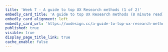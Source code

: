```yaml
---
title: 'Week 7 - A guide to top UX Research methods (1 of 2)'
embedly_card_title: 'A guide to top UX Research methods (8 minute read)'
embedly_card_alignment: left
embedly_card_url: 'https://uxdesign.cc/a-guide-to-top-ux-research-methods-1adef6d46efe'
published: true
visible: true
display_page_title_link: true
cache_enable: false
---
```

